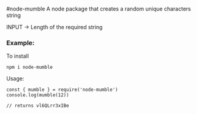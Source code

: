#node-mumble
A node package that creates a random unique characters string 

INPUT -> Length of the required string

###   Example:

  To install
  
   `npm i node-mumble`

  Usage: 

    const { mumble } = require('node-mumble')
    console.log(mumble(12))

    // returns vl6QLrr3xIBe

